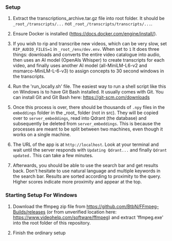 ### Setup

1. Extract the transcriptions_archive.tar.gz file into root folder. It should be `_root_/transcripts/...` not `_root_/transcripts/transcripts/...`.

2. Ensure Docker is installed (https://docs.docker.com/engine/install/).

3. If you wish to rip and transcribe new videos, which can be very slow, set `RIP_AUDIO_FILES=1` in `_root_/env/dev.env`. When set to `1` It does three things: downloads and converts the entire video catalogue into audio, then uses an AI model (OpenAIs Whisper) to create transcripts for each video, and finally uses another AI model (all-MiniLM-L6-v2 and msmarco-MiniLM-L-6-v3) to assign concepts to 30 second windows in the transcripts.

4. Run the 'run_locally.sh' file. The easiest way to run a shell script like this on Windows is to have Git Bash installed. It usually comes with Git. You can install Git and Git Bash here: https://git-scm.com/downloads

5. Once this process is over, there should be thousands of `.npy` files in the `embeddings` folder in the \_root\_ folder (not in src). They will be copied over to `server_embeddings`, read into Qdrant (the database) and subsequently be deleted from `server_embeddings`. This is because the processes are meant to be split between two machines, even though it works on a single machine.

6. The URL of the app is at `http://localhost`. Look at your terminal and wait until the server responds with `Updating Qdrant...` and finally `Qdrant updated.` This can take a few minutes.

7. Afterwards, you should be able to use the search bar and get results back. Don't hesitate to use natural language and multiple keywords in the search bar. Results are sorted according to proximity to the query. Higher scores indicate more proximity and appear at the top.

### Starting Setup For Windows

1. Download the ffmpeg zip file from https://github.com/BtbN/FFmpeg-Builds/releases (or from unverified location here: https://www.videohelp.com/software/ffmpeg) and extract 'ffmpeg.exe' into the root folder of this repository.

2. Finish the ordinary setup
